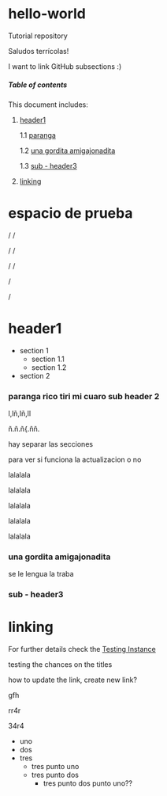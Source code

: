 # hello-world
Tutorial repository

Saludos terrícolas!

I want to link GitHub subsections :)

##### Table of contents

This document includes:



1. [header1](#hh)

   1.1 [paranga](#paranga-rico-tiri-mi-cuaro-sub-header-2)

   1.2 [una gordita amigajonadita](#una-gordita-amigajonadita)

   1.3 [sub - header3](#header3)

2. [linking](#link)

# espacio de prueba
/
/

/
/

/
/


/

/

# <a name="hh"></a>header1

  
  * section 1
    * section 1.1
    * section 1.2
  * section 2

### paranga rico tiri mi cuaro sub header 2

l,lñ,lñ,ll

ñ.ñ.ñ{.ññ.

hay separar las secciones

para ver si funciona la actualizacion o no

lalalala

lalalala

lalalala

lalalala


lalalala


### una gordita amigajonadita

se le lengua la traba


### sub - header3

# <a name="link"></a>linking

For further details check the [Testing Instance](https://github.com/EUDAT-GEF/GEF/blob/master/README.md#testing_instance)

testing the chances on the titles

how to update the link, create new link?

gfh

rr4r

34r4

* uno
* dos
* tres
  * tres punto uno
  * tres punto dos
    * tres punto dos punto uno??
